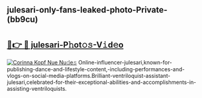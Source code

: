 ## julesari-only-fans​-leaked-photo​-Private-(bb9cu)


# <h2><a href="https://mediaupload.pro?title=julesari&ref=git">🔗👉 🔴 julesari-P𝚑ot𝚘𝚜-V𝚒d𝚎o</a></h2>

[![Corinna Kopf Nue Nu𝚍e𝚜](https://i.imgur.com/0qMVB7G.gif)](https://mediaupload.pro?title=julesari&ref=git)
Online-influencer-julesari,known-for-publishing-dance-and-lifestyle-content,-including-performances-and-vlogs-on-social-media-platforms.Brilliant-ventriloquist-assistant-julesari,celebrated-for-their-exceptional-abilities-and-accomplishments-in-assisting-ventriloquists.  